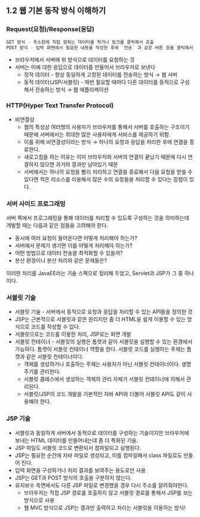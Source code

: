 ## 1.2 웹 기본 동작 방식 이해하기

### Request(요청)/Response(응답)

```java
GET 방식 - 주소창에 직접 원하는 데이터를 적거나 링크를 클릭해서 호출
POST 방식 - 입력 화면에서 필요한 내용을 작성한 후에 `전송` 과 같은 버튼 등을 클릭해서 호출
```

- 브라우저에서 서버에 위 방식으로 데이터를 요청하는 것
- 서버는 이에 대한 응답으로 데이터를 만들어서 브라우저로 보낸다
    - 정적 데이터 - 항상 동일하게 고정된 데이터를 전송하는 방식 → 웹 서버
    - 동적 데이터(JSP/서블릿) - 매번 필요할 때마다 다른 데이터를 동적으로 구성해서 전송하는 방식 → 웹 애플리케이션

### HTTP(Hyper Text Transfer Protocol)

- 비연결성
    - 웹의 특성상 여러명의 사용자가 브라우저를 통해서 서버를 호출하는 구조이기 때문에 서버에서는 최대한 많은 사용자에게 서비스를 제공하기 위함.
    - 이를 위해 비연결성이라는 방식 → 하나의 요청과 응답을 처리한 후에 연결을 종료한다.
    - 새로고침을 하는 이유는 이미 브라우저와 서버의 연결이 끝났기 때문에 다시 연결하지 않으면 과거의 결과만 남아있기 때문
    - 서버에서는 하나의 요청을 빨리 처리하고 연결을 종료해서 다음 요청을 받을 수 있다면 적은 리소스를 이용해서 많은 수의 요청들을 처리할 수 있다는 장점이 있다.
    

### 서버 사이드 프로그래밍

서버 쪽에서 프로그래밍을 통해 데이터를 처리할 수 있도록 구성하는 것을 의미하는데 개발할 때는 다음과 같은 점들을 고려해야 한다.

- 동시에 여러 요청이 들어온다면 어떻게 처리해야 하는가?
- 서버에서 문제가 생기면 이를 어떻게 처리해야 하는가?
- 어떤 방법으로 데이터 전송을 최적화할 수 있을까?
- 분산 환경이나 분산 처리와 같은 문제들은?

이러한 처리를 JavaEE라는 기술 스펙으로 정리해 두었고, Servlet과 JSP가 그 중 하나이다.

### 서블릿 기술

- 서블릿 기술 - 서버에서 동적으로 요청과 응답을 처리할 수 있는 API들을 정의한 것
- JSP는 근본적으로 서블릿과 같은 원리지만 좀 더 HTML을 쉽게 이용할 수 있는 방식으로 코드를 작성할 수 있다.
- 서블릿으로는 코드를 이용한 처리, JSP로는 화면 개발
- 서블릿 컨테이너 - 서블릿의 실행은 톰캣과 같이 서블릿을 실행할 수 있는 환경에서 가능하다. 톰캣이 서블릿 컨테이너 역할을 한다. 서블릿 코드를 실행하는 주체는 톰캣과 같은 서블릿 컨테이너이다.
    - 객체를 생성하거나 호출하는 주체는 사용자가 아닌 서블릿 컨테이너이다. 생명주기를 관리한다.
    - 서블릿 클래스에서 생성하는 객체의 관리 자체가 서블릿 컨테이너에 의해서 관리된다.
    - 서블릿/JSP의 코드 개발을 기본적인 자바 API와 더불어 서블릿 API도 같이 사용해야 한다.

### JSP 기술

- 서블릿과 동일하게 서버에서 동적으로 데이터를 구성하는 기술이지만 브라우저에 보내는 HTML 데이터를 만들어내는데 좀 더 특화된 기술.
- JSP 파일도 서블릿 코드로 변환되서 컴파일되고 실행된다.
- JSP는 필요한 순간에 자바 파일로 생성되고, 이를 컴파일해서 class 파일로도 만들어 진다.
- 입력 화면을 구성하거나 처리 결과를 보여주는 용도로만 사용
- JSP는 GET과 POST 방식의 호출을 구분하지 않는다.
- 유지보수 측면에서도 다른 JSP 파일로 변경했을 경우 다시 주소를 알려줘야한다.
    - 브라우저는 직접 JSP 경로를 호출하지 않고 서블릿 경로를 통해서 JSP를 보는 방식으로 사용
    - 웹 MVC 방식으로 JSP는 결과만 출력하고 처리는 서블릿을 이용하는 방식!